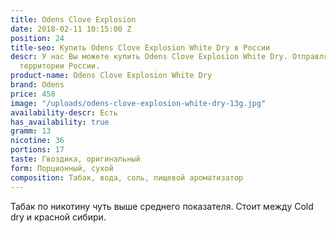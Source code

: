 ```yaml
---
title: Odens Clove Explosion
date: 2018-02-11 10:15:00 Z
position: 24
title-seo: Купить Odens Clove Explosion White Dry в России
descr: У нас Вы можете купить Odens Clove Explosion White Dry. Отправляем по всей
  территории России.
product-name: Odens Clove Explosion White Dry
brand: Odens
price: 450
image: "/uploads/odens-clove-explosion-white-dry-13g.jpg"
availability-descr: Есть
has_availability: true
gramm: 13
nicotine: 36
portions: 17
taste: Гвоздика, оригинальный
form: Порционный, сухой
composition: Табак, вода, соль, пищевой ароматизатор
---
```


Табак по никотину чуть выше среднего показателя. Стоит между Cold dry и красной сибири.
